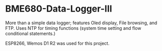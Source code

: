 # BME680-Data-Logger-III
More than a simple data logger; features Oled display, File browsing, and FTP.
Uses NTP for timing functions (system time setting and flow conditional statements.)

ESP8266, Wemos D1 R2 was used for this project.
